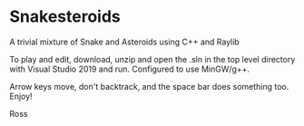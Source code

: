 # Snakesteroids
A trivial mixture of Snake and Asteroids using C++ and Raylib

To play and edit, download, unzip and open the .sln in the top level directory with Visual Studio 2019 and run. Configured to use MinGW/g++.

Arrow keys move, don't backtrack, and the space bar does something too. Enjoy!

Ross
